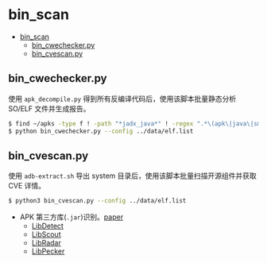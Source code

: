 # bin_scan

- [bin_scan](#bin_scan)
  - [bin_cwechecker.py](#bin_cwecheckerpy)
  - [bin_cvescan.py](#bin_cvescanpy)

## bin_cwechecker.py

使用 `apk_decompile.py` 得到所有反编译代码后，使用该脚本批量静态分析 SO/ELF 文件并生成报告。

```sh
$ find ~/apks -type f ! -path "*jadx_java*" ! -regex ".*\(apk\|java\|smali\|dex\|xml\|yml\|json\|ini\|txt\|png\|jpg\|wav\|webp\|svg\|kcm\|version\|SF\|RSA\|MF\|data\|dat\|pak\|zip\|kotlin.*\|lifecycle.*\)$" | xargs file | grep "ELF" | cut -d ":" -f 1 | xargs realpath > ../data/elf.list
$ python bin_cwechecker.py --config ../data/elf.list
```

## bin_cvescan.py

使用 `adb-extract.sh` 导出 system 目录后，使用该脚本批量扫描开源组件并获取 CVE 详情。

```sh
$ python3 bin_cvescan.py --config ../data/elf.list
```

- APK 第三方库(`.jar`)识别。[paper](https://arxiv.org/pdf/2108.01964.pdf)
  - [LibDetect](https://sites.google.com/view/libdetect/)
  - [LibScout](https://github.com/reddr/LibScout)
  - [LibRadar](https://github.com/pkumza/LibRadar)
  - [LibPecker](https://github.com/yuanxzhang/LibPecker)
